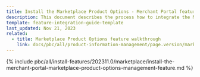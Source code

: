 ```yaml
---
title: Install the Marketplace Product Options - Merchant Portal feature
description: This document describes the process how to integrate the Merchant Portal — Marketplace Product Options feature into a Spryker project.
template: feature-integration-guide-template
last_updated: Nov 21, 2023
related:
  - title: Marketplace Product Options feature walkthrough
    link: docs/pbc/all/product-information-management/page.version/marketplace/marketplace-product-options-feature-overview.html
---
```


{% include pbc/all/install-features/202311.0/marketplace/install-the-merchant-portal-marketplace-product-options-management-feature.md %} <!-- To edit, see /_includes/pbc/all/install-features/202311.0/marketplace/install-the-merchant-portal-marketplace-product-options-management-feature.md -->
